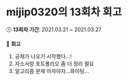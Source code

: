 # mijip0320의 13회차 회고
:clock5: **13회차 기간**: 2021.03.21 ~ 2021.03.27

:pencil: **회고**

1. 공채가 나오기 시작했다...!
2. 자소서랑 포트폴리오 좀 더 정리 필요
3. 알고리즘 문제 아자아자...화이팅...

